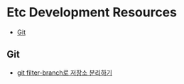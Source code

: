 Etc Development Resources
=========================

- [Git](#git)

## Git

- [git filter-branch로 저장소 분리하기](https://blog.outsider.ne.kr/1249)
